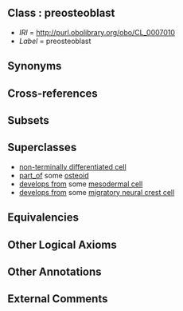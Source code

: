 
## Class : preosteoblast

 * *IRI* = http://purl.obolibrary.org/obo/CL_0007010
 * *Label* = preosteoblast

## Synonyms


## Cross-references


## Subsets


## Superclasses

 * [non-terminally differentiated cell](../../CL/55/CL_0000055.md)
 * [part_of](../../BFO/50/BFO_0000050.md) some [osteoid](../../UBERON/83/UBERON_0008883.md)
 * [develops from](../../RO/02/RO_0002202.md) some [mesodermal cell](../../CL/22/CL_0000222.md)
 * [develops from](../../RO/02/RO_0002202.md) some [migratory neural crest cell](../../CL/33/CL_0000333.md)

## Equivalencies


## Other Logical Axioms


## Other Annotations


## External Comments

